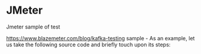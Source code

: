 # JMeter
Jmeter sample of test

https://www.blazemeter.com/blog/kafka-testing   sample - As an example, let us take the following source code and briefly touch upon its steps:


